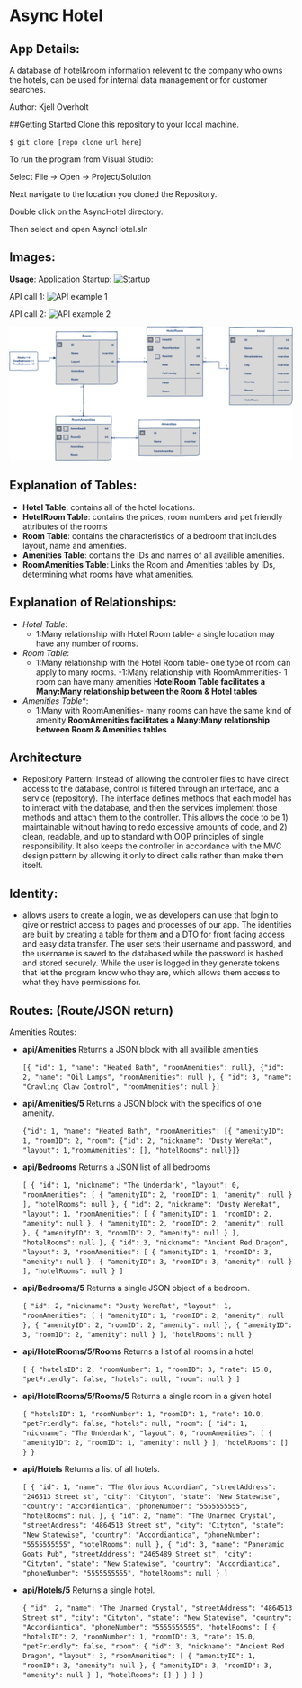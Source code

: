 # Async Hotel

## App Details:
A database of hotel&room information relevent to the company who owns the hotels, can be used for internal data management or for customer searches.

Author: Kjell Overholt

##Getting Started
Clone this repository to your local machine.


`$ git clone [repo clone url here]`

To run the program from Visual Studio:

Select File -> Open -> Project/Solution


Next navigate to the location you cloned the Repository.


Double click on the AsyncHotel directory.


Then select and open AsyncHotel.sln

## Images:

**Usage**:
Application Startup:
![Startup]()

API call 1:
![API example 1]()

API call 2:
![API example 2]()

![ERD](https://github.com/Overholtk/AsyncHotel/blob/master/Assets/AsyncInnERD.png)

## Explanation of Tables:
- **Hotel Table**: contains all of the hotel locations.
- **HotelRoom Table**: contains the prices, room numbers and pet friendly attributes of the rooms
- **Room Table**: contains the characteristics of a bedroom that includes layout, name and amenities.
- **Amenities Table**: contains the IDs and names of all availible amenities. 
- **RoomAmenities Table**: Links the Room and Amenities tables by IDs, determining what rooms have what amenities.

## Explanation of Relationships:
-  *Hotel Table*:
   - 1:Many relationship with Hotel Room table- a single location may have any number of rooms.
- *Room Table*:
	- 1:Many relationship with the Hotel Room table- one type of room can apply to many rooms.
	-1:Many relationship with RoomAmmenities- 1 room can have many amenities
	**HotelRoom Table facilitates a Many:Many relationship between the Room & Hotel tables**
- *Amenities Table**:
	- 1:Many with RoomAmenities- many rooms can have the same kind of amenity
	**RoomAmenities facilitates a Many:Many relationship between Room & Amenities tables**

## Architecture
- Repository Pattern: Instead of allowing the controller files to have direct access to the database, control is filtered through an interface, and a service (repository). The interface defines methods that each model has to interact with the database, and then the services implement those methods and attach them to the controller. This allows the code to be 1) maintainable without having to redo excessive amounts of code, and 2) clean, readable, and up to standard with OOP principles of single responsibility. It also keeps the controller in accordance with the MVC design pattern by allowing it only to direct calls rather than make them itself.

## Identity:
- allows users to create a login, we as developers can use that login to give or restrict access to pages and processes of our app. The identities are built by creating a table for them and a DTO for front facing access and easy data transfer. The user sets their username and password, and the username is saved to the databased while the password is hashed and stored securely. While the user is logged in they generate tokens that let the program know who they are, which allows them access to what they have permissions for.

## Routes: (Route/JSON return)
Amenities Routes:
- **api/Amenities**
  Returns a JSON block with all availible amenities
	
	`[{ "id": 1, "name": "Heated Bath", "roomAmenities": null}, {"id": 2, "name": "Oil Lamps", "roomAmenities": null }, { "id": 3, "name": "Crawling Claw Control", "roomAmenities": null }]`

- **api/Amenities/5**
	Returns a JSON block with the specifics of one amenity.
	
	`{"id": 1, "name": "Heated Bath", "roomAmenities": [{ "amenityID": 1, "roomID": 2, "room": {"id": 2, "nickname": "Dusty WereRat", "layout": 1,"roomAmenities": [],
 "hotelRooms": null}]}`

- **api/Bedrooms**
	Returns a JSON list of all bedrooms

	`[
    {
        "id": 1,
        "nickname": "The Underdark",
        "layout": 0,
        "roomAmenities": [
            {
                "amenityID": 2,
                "roomID": 1,
                "amenity": null
            }
        ],
        "hotelRooms": null
    },
    {
        "id": 2,
        "nickname": "Dusty WereRat",
        "layout": 1,
        "roomAmenities": [
            {
                "amenityID": 1,
                "roomID": 2,
                "amenity": null
            },
            {
                "amenityID": 2,
                "roomID": 2,
                "amenity": null
            },
            {
                "amenityID": 3,
                "roomID": 2,
                "amenity": null
            }
        ],
        "hotelRooms": null
    },
    {
        "id": 3,
        "nickname": "Ancient Red Dragon",
        "layout": 3,
        "roomAmenities": [
            {
                "amenityID": 1,
                "roomID": 3,
                "amenity": null
            },
            {
                "amenityID": 3,
                "roomID": 3,
                "amenity": null
            }
        ],
        "hotelRooms": null
    }
]`

- **api/Bedrooms/5**
	Returns a single JSON object of a bedroom.

    `{
    "id": 2,
    "nickname": "Dusty WereRat",
    "layout": 1,
    "roomAmenities": [
        {
            "amenityID": 1,
            "roomID": 2,
            "amenity": null
        },
        {
            "amenityID": 2,
            "roomID": 2,
            "amenity": null
        },
        {
            "amenityID": 3,
            "roomID": 2,
            "amenity": null
        }
    ],
    "hotelRooms": null
}`

- **api/HotelRooms/5/Rooms**
	Returns a list of all rooms in a hotel
    
    `[
    {
        "hotelsID": 2,
        "roomNumber": 1,
        "roomID": 3,
        "rate": 15.0,
        "petFriendly": false,
        "hotels": null,
        "room": null
    }
    ]`


- **api/HotelRooms/5/Rooms/5**
	Returns a single room in a given hotel

    `{
    "hotelsID": 1,
    "roomNumber": 1,
    "roomID": 1,
    "rate": 10.0,
    "petFriendly": false,
    "hotels": null,
    "room": {
        "id": 1,
        "nickname": "The Underdark",
        "layout": 0,
        "roomAmenities": [
            {
                "amenityID": 2,
                "roomID": 1,
                "amenity": null
            }
        ],
        "hotelRooms": []
    }
}`

- **api/Hotels**
	Returns a list of all hotels.

    `[
    {
        "id": 1,
        "name": "The Glorious Accordian",
        "streetAddress": "246513 Street st",
        "city": "Cityton",
        "state": "New Statewise",
        "country": "Accordiantica",
        "phoneNumber": "5555555555",
        "hotelRooms": null
    },
    {
        "id": 2,
        "name": "The Unarmed Crystal",
        "streetAddress": "4864513 Street st",
        "city": "Cityton",
        "state": "New Statewise",
        "country": "Accordiantica",
        "phoneNumber": "5555555555",
        "hotelRooms": null
    },
    {
        "id": 3,
        "name": "Panoramic Goats Pub",
        "streetAddress": "2465489 Street st",
        "city": "Cityton",
        "state": "New Statewise",
        "country": "Accordiantica",
        "phoneNumber": "5555555555",
        "hotelRooms": null
    }
]`

- **api/Hotels/5**
	Returns a single hotel.

    `{
    "id": 2,
    "name": "The Unarmed Crystal",
    "streetAddress": "4864513 Street st",
    "city": "Cityton",
    "state": "New Statewise",
    "country": "Accordiantica",
    "phoneNumber": "5555555555",
    "hotelRooms": [
        {
            "hotelsID": 2,
            "roomNumber": 1,
            "roomID": 3,
            "rate": 15.0,
            "petFriendly": false,
            "room": {
                "id": 3,
                "nickname": "Ancient Red Dragon",
                "layout": 3,
                "roomAmenities": [
                    {
                        "amenityID": 1,
                        "roomID": 3,
                        "amenity": null
                    },
                    {
                        "amenityID": 3,
                        "roomID": 3,
                        "amenity": null
                    }
                ],
                "hotelRooms": []
            }
        }
    ]
}`